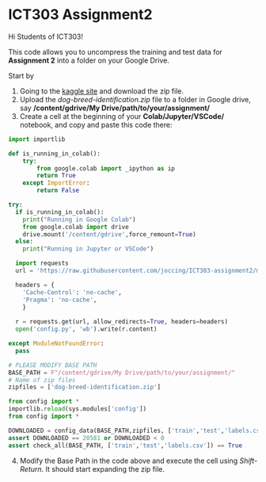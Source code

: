 # ICT303 Assignment2
Hi Students of ICT303!

This code allows you to uncompress the training and test data for **Assignment 2** into a folder on your Google Drive.

Start by
1. Going to the [kaggle site](https://www.kaggle.com/c/dog-breed-identification/data) and download the zip file.
2. Upload the *dog-breed-identification.zip* file to a folder in Google drive, say **/content/gdrive/My Drive/path/to/your/assignment/**
3. Create a cell at the beginning of your **Colab/Jupyter/VSCode/** notebook, and copy and paste this code there:

```python
import importlib

def is_running_in_colab():
    try:
        from google.colab import _ipython as ip
        return True
    except ImportError:
        return False

try:
  if is_running_in_colab():
    print("Running in Google Colab")
    from google.colab import drive
    drive.mount('/content/gdrive',force_remount=True)
  else:
    print("Running in Jupyter or VSCode")

  import requests
  url = 'https://raw.githubusercontent.com/joccing/ICT303-assignment2/master/config.py'

  headers = {
    'Cache-Control': 'no-cache',
    'Pragma': 'no-cache',
    }
    
  r = requests.get(url, allow_redirects=True, headers=headers)
  open('config.py', 'wb').write(r.content)

except ModuleNotFoundError:
  pass

# PLEASE MODIFY BASE PATH
BASE_PATH = F"/content/gdrive/My Drive/path/to/your/assignment/"
# Name of zip files
zipfiles = ['dog-breed-identification.zip']

from config import *
importlib.reload(sys.modules['config'])
from config import *

DOWNLOADED = config_data(BASE_PATH,zipfiles, ['train','test','labels.csv'])
assert DOWNLOADED == 20581 or DOWNLOADED < 0
assert check_all(BASE_PATH, ['train','test','labels.csv']) == True
```

4. Modify the Base Path in the code above and execute the cell using *Shift-Return*.  It should start expanding the zip file. 